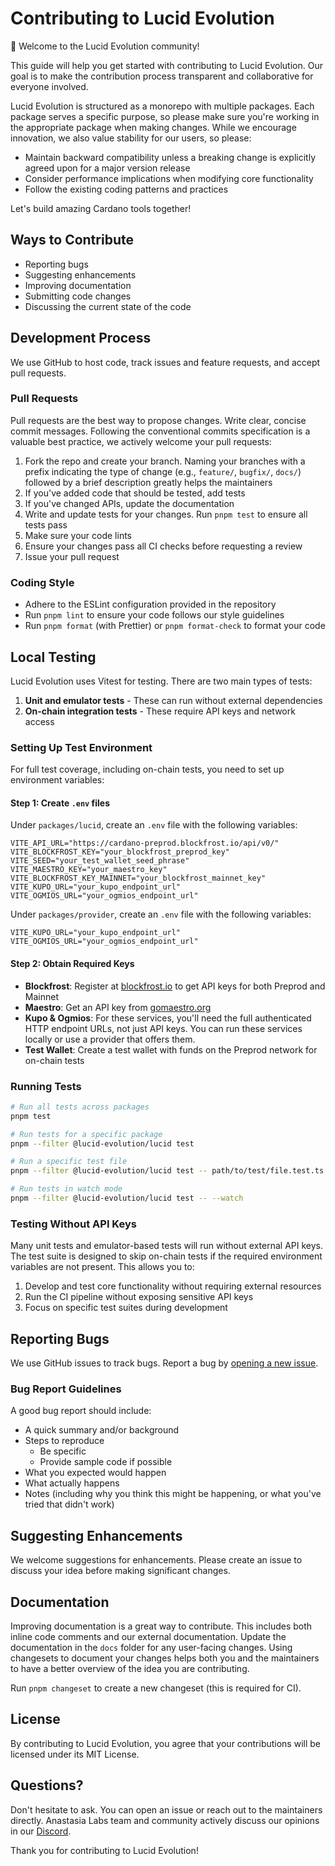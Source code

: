 # Contributing to Lucid Evolution

👋 Welcome to the Lucid Evolution community!

This guide will help you get started with contributing to Lucid Evolution. Our goal is to make the contribution process transparent and collaborative for everyone involved.

Lucid Evolution is structured as a monorepo with multiple packages. Each package serves a specific purpose, so please make sure you're working in the appropriate package when making changes. While we encourage innovation, we also value stability for our users, so please:

- Maintain backward compatibility unless a breaking change is explicitly agreed upon for a major version release
- Consider performance implications when modifying core functionality
- Follow the existing coding patterns and practices

Let's build amazing Cardano tools together!

## Ways to Contribute

- Reporting bugs
- Suggesting enhancements
- Improving documentation
- Submitting code changes
- Discussing the current state of the code

## Development Process

We use GitHub to host code, track issues and feature requests, and accept pull requests.

### Pull Requests

Pull requests are the best way to propose changes. Write clear, concise commit messages. Following the conventional commits specification is a valuable best practice, we actively welcome your pull requests:

1. Fork the repo and create your branch. Naming your branches with a prefix indicating the type of change (e.g., `feature/`, `bugfix/`, `docs/`) followed by a brief description greatly helps the maintainers
2. If you've added code that should be tested, add tests
3. If you've changed APIs, update the documentation
4. Write and update tests for your changes. Run `pnpm test` to ensure all tests pass
5. Make sure your code lints
6. Ensure your changes pass all CI checks before requesting a review
7. Issue your pull request

### Coding Style

- Adhere to the ESLint configuration provided in the repository
- Run `pnpm lint` to ensure your code follows our style guidelines
- Run `pnpm format` (with Prettier) or `pnpm format-check` to format your code

## Local Testing

Lucid Evolution uses Vitest for testing. There are two main types of tests:

1. **Unit and emulator tests** - These can run without external dependencies
2. **On-chain integration tests** - These require API keys and network access

### Setting Up Test Environment

For full test coverage, including on-chain tests, you need to set up environment variables:

#### Step 1: Create `.env` files

Under `packages/lucid`, create an `.env` file with the following variables:

```
VITE_API_URL="https://cardano-preprod.blockfrost.io/api/v0/"
VITE_BLOCKFROST_KEY="your_blockfrost_preprod_key"
VITE_SEED="your_test_wallet_seed_phrase"
VITE_MAESTRO_KEY="your_maestro_key"
VITE_BLOCKFROST_KEY_MAINNET="your_blockfrost_mainnet_key"
VITE_KUPO_URL="your_kupo_endpoint_url"
VITE_OGMIOS_URL="your_ogmios_endpoint_url"
```

Under `packages/provider`, create an `.env` file with the following variables:

```
VITE_KUPO_URL="your_kupo_endpoint_url"
VITE_OGMIOS_URL="your_ogmios_endpoint_url"
```

#### Step 2: Obtain Required Keys

- **Blockfrost**: Register at [blockfrost.io](https://blockfrost.io) to get API keys for both Preprod and Mainnet
- **Maestro**: Get an API key from [gomaestro.org](https://www.gomaestro.org)
- **Kupo & Ogmios**: For these services, you'll need the full authenticated HTTP endpoint URLs, not just API keys. You can run these services locally or use a provider that offers them.
- **Test Wallet**: Create a test wallet with funds on the Preprod network for on-chain tests

### Running Tests

```bash
# Run all tests across packages
pnpm test

# Run tests for a specific package
pnpm --filter @lucid-evolution/lucid test

# Run a specific test file
pnpm --filter @lucid-evolution/lucid test -- path/to/test/file.test.ts

# Run tests in watch mode
pnpm --filter @lucid-evolution/lucid test -- --watch
```

### Testing Without API Keys

Many unit tests and emulator-based tests will run without external API keys. The test suite is designed to skip on-chain tests if the required environment variables are not present. This allows you to:

1. Develop and test core functionality without requiring external resources
2. Run the CI pipeline without exposing sensitive API keys
3. Focus on specific test suites during development

## Reporting Bugs

We use GitHub issues to track bugs. Report a bug by [opening a new issue](https://github.com/Anastasia-Labs/lucid-evolution/issues/new).

### Bug Report Guidelines

A good bug report should include:

- A quick summary and/or background
- Steps to reproduce
  - Be specific
  - Provide sample code if possible
- What you expected would happen
- What actually happens
- Notes (including why you think this might be happening, or what you've tried that didn't work)

## Suggesting Enhancements

We welcome suggestions for enhancements. Please create an issue to discuss your idea before making significant changes.

## Documentation

Improving documentation is a great way to contribute. This includes both inline code comments and our external documentation. Update the documentation in the `docs` folder for any user-facing changes. Using changesets to document your changes helps both you and the maintainers to have a better overview of the idea you are contributing.

Run `pnpm changeset` to create a new changeset (this is required for CI).

## License

By contributing to Lucid Evolution, you agree that your contributions will be licensed under its MIT License.

## Questions?

Don't hesitate to ask. You can open an issue or reach out to the maintainers directly. Anastasia Labs team and community actively discuss our opinions in our [Discord](https://discord.gg/s89P9gpEff).

Thank you for contributing to Lucid Evolution!

